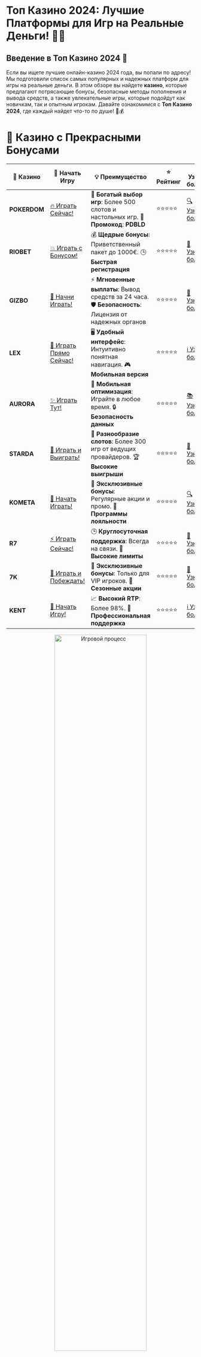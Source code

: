 # **Топ Казино 2024: Лучшие Платформы для Игр на Реальные Деньги! 🎰💥**

## Введение в **Топ Казино 2024** 🌟

Если вы ищете лучшие онлайн-казино 2024 года, вы попали по адресу! Мы подготовили список самых популярных и надежных платформ для игры на реальные деньги. В этом обзоре вы найдете **казино**, которые предлагают потрясающие бонусы, безопасные методы пополнения и вывода средств, а также увлекательные игры, которые подойдут как новичкам, так и опытным игрокам. Давайте ознакомимся с **Топ Казино 2024**, где каждый найдет что-то по душе! 🎉💰

# 🌟 Казино с Прекрасными Бонусами

| 🎲 **Казино** | 🔗 **Начать Игру** | 💡 **Преимущество** | ⭐ **Рейтинг** | 🔗 **Узнать больше** | 🆕 **Новая информация** |
|--------------|---------------------|---------------------|----------------|----------------------|-------------------------|
| **POKERDOM**  | [🔥 Играть Сейчас!](https://brandplay.link/4k77v2yx) | 🎉 **Богатый выбор игр**: Более 500 слотов и настольных игр. 🎁 **Промокод**: **PDBLD** | ⭐⭐⭐⭐⭐ | [🔍 Узнать больше](https://brandplay.link/4k77v2yx) | 🏆 **Победители турниров** получают эксклюзивные подарки! |
| **RIOBET**    | [💥 Играть с Бонусом!](https://brandplay.link/7xBLTPyj) | 💰 **Щедрые бонусы**: Приветственный пакет до 1000€. 🕒 **Быстрая регистрация** | ⭐⭐⭐⭐⭐ | [📖 Узнать больше](https://brandplay.link/7xBLTPyj) | 💬 **Поддержка 24/7** для комфортной игры в любое время! |
| **GIZBO**     | [🚀 Начни Играть!](https://brandplay.link/bprXw4YV) | ⚡ **Мгновенные выплаты**: Вывод средств за 24 часа. 🛡️ **Безопасность**: Лицензия от надежных органов | ⭐⭐⭐⭐⭐ | [📝 Узнать больше](https://brandplay.link/bprXw4YV) | 🔒 **SSL-шифрование** для максимальной безопасности данных игроков. |
| **LEX**       | [💎 Играть Прямо Сейчас!](https://brandplay.link/zW4hdDFV) | 🖥️ **Удобный интерфейс**: Интуитивно понятная навигация. 🎮 **Мобильная версия** | ⭐⭐⭐⭐⭐ | [ℹ️ Узнать больше](https://brandplay.link/zW4hdDFV) | 📱 **Поддержка всех мобильных устройств** для удобства игры в любом месте. |
| **AURORA**    | [✨ Играть Тут!](https://10trafic-stat2.com/click/668546556bcc6313411604bd/6766/13032/subaccount) | 📱 **Мобильная оптимизация**: Играйте в любое время. 🔒 **Безопасность данных** | ⭐⭐⭐⭐⭐ | [📚 Узнать больше](https://10trafic-stat2.com/click/668546556bcc6313411604bd/6766/13032/subaccount) | 🌍 **Международная лицензия** на деятельность в разных странах. |
| **STARDА**    | [🎉 Играть и Выиграть!](https://brandplay.link/fB7xwRFL) | 🎰 **Разнообразие слотов**: Более 300 игр от ведущих провайдеров. 🏆 **Высокие выигрыши** | ⭐⭐⭐⭐⭐ | [🔎 Узнать больше](https://brandplay.link/fB7xwRFL) | 🎉 **Ежемесячные турниры** с крупными призами! |
| **KOMETA**    | [🎁 Начать Играть!](https://brandplay.link/8ZymQJV8) | 🎁 **Эксклюзивные бонусы**: Регулярные акции и промо. 🔄 **Программы лояльности** | ⭐⭐⭐⭐⭐ | [🔍 Узнать больше](https://brandplay.link/8ZymQJV8) | 🌟 **Персонализированные предложения** для долгосрочных игроков. |
| **R7**        | [⚡ Играть Сейчас!](https://brandplay.link/bMd3Yjsw) | 🕒 **Круглосуточная поддержка**: Всегда на связи. 💸 **Высокие лимиты** | ⭐⭐⭐⭐⭐ | [📖 Узнать больше](https://brandplay.link/bMd3Yjsw) | 🎯 **Рейтинг игроков** для лучших участников. |
| **7K**        | [🎯 Играть и Побеждать!](https://brandplay.link/BvQyFShp) | 🌟 **Эксклюзивные бонусы**: Только для VIP игроков. 🎉 **Сезонные акции** | ⭐⭐⭐⭐⭐ | [📝 Узнать больше](https://brandplay.link/BvQyFShp) | 🥇 **Особые привилегии** для постоянных игроков. |
| **KENT**      | [🔑 Начать Игру!](https://brandplay.link/Fv2WP3js) | 📈 **Высокий RTP**: Более 98%. 💼 **Профессиональная поддержка** | ⭐⭐⭐⭐⭐ | [ℹ️ Узнать больше](https://brandplay.link/Fv2WP3js) | 💬 **Поддержка на нескольких языках** для удобства игроков. |

<div align="center"> <img src="https://i.pinimg.com/originals/1d/b3/25/1db325483acbe642c6d4e6fdd73a4988.gif" alt="Игровой процесс" width="70%"> </div>
---

# 🚀 Быстрые Выигрыши и Поддержка

| 🎲 **Казино** | 🔗 **Начать Игру** | 💡 **Преимущество** | ⭐ **Рейтинг** | 🔗 **Узнать больше** | 🆕 **Новая информация** |
|--------------|---------------------|---------------------|----------------|----------------------|-------------------------|
| **GAMA**      | [🎯 Играть Прямо Сейчас!](https://brandplay.link/j6NMKsDz) | 🔍 **Интуитивный интерфейс**: Легкость использования. 🏅 **Престижные турниры** | ⭐⭐⭐⭐☆ | [🔎 Узнать больше](https://brandplay.link/j6NMKsDz) | 🏆 **Турниры с большими призами** каждый месяц. |
| **ONION**     | [💥 Играть и Выигрывать!](https://brandplay.link/zBGRVpQ9) | 🤑 **Низкие ставки**: Идеально для начинающих. 🔄 **Быстрые выводы** | ⭐⭐⭐⭐☆ | [🔍 Узнать больше](https://brandplay.link/zBGRVpQ9) | 🎮 **Казино для новичков** с простыми правилами. |
| **ЧЕМПИОН**   | [🏅 Играть в Турнире!](https://temon-gter.cfd/go/lRq?p80412p304504pcc44t17455) | 🏅 **Лояльная программа**: Награды за активность. 🎁 **Ежемесячные бонусы** | ⭐⭐⭐⭐☆ | [📖 Узнать больше](https://temon-gter.cfd/go/lRq?p80412p304504pcc44t17455) | 🥇 **Турниры и лояльность** — каждый шаг вознаграждается. |
| **VAVADA**    | [🚀 Играть Без Ожидания!](https://vavadapartner.pro/?promo=ea5c9275-6854-4505-94fc-95ab18221945-linkb2) | 🚀 **Быстрая регистрация**: Начните играть мгновенно. 🔐 **Безопасные транзакции** | ⭐⭐⭐⭐☆ | [📝 Узнать больше](https://vavadapartner.pro/?promo=ea5c9275-6854-4505-94fc-95ab18221945-linkb2) | 🏆 **Программа для новых игроков** с бонусами за регистрацию. |
| **FRIENDS**   | [🎉 Играть и Развлекаться!](https://gofriends.mba/linkb2) | 🤝 **Социальные игры**: Играйте с друзьями. 🌐 **Мультиплатформенность** | ⭐⭐⭐⭐☆ | [ℹ️ Узнать больше](https://gofriends.mba/linkb2) | 🎮 **Играйте с друзьями** и зарабатывайте бонусы за совместные действия. |
| **1WIN**      | [⚡ Играть и Выигрывать!](https://brandplay.link/smXVpBbG) | 🏆 **Спортивные ставки**: Широкий выбор видов спорта. 💵 **Высокие коэффициенты** | ⭐⭐⭐⭐☆ | [📚 Узнать больше](https://brandplay.link/smXVpBbG) | ⚽ **Бонусы на спортивные ставки** для активных игроков. |
| **DRIP**      | [💥 Играть Сразу!](https://drp-ircp01.com/c07e6a3db) | 🌐 **Инновационные игры**: Новейшие игровые технологии. 🛡️ **Высокая безопасность** | ⭐⭐⭐⭐☆ | [🔎 Узнать больше](https://drp-ircp01.com/c07e6a3db) | 🔧 **Инновационные функции** для удобства игры. |
| **JOYCASINO** | [🎰 Играть И Побеждать!](https://rpc30.call2me.pro/?/ru/registration?apkpop=0&partner=p24970p3291217pc98f) | 🎁 **Приятные бонусы**: Ежедневные акции и подарки. 🕹️ **Разнообразие игр** | ⭐⭐⭐⭐☆ | [🔍 Узнать больше](https://rpc30.call2me.pro/?/ru/registration?apkpop=0&partner=p24970p3291217pc98f) | 🎉 **Щедрые фриспины** для новых игроков. |
| **PLAYFORTUNA** | [🔥 Играть С Бонусом!](https://fortunapromo.net/alt/playfortuna/registration?0dc4a9362a71feb7e3f165fb8e766f70) | 🎉 **Регулярные акции**: Бонусы, фриспины и многое другое. 🏅 **Турниры** | ⭐⭐⭐⭐☆ | [📚 Узнать больше](https://fortunapromo.net/alt/playfortuna/registration?0dc4a9362a71feb7e3f165fb8e766f70) | 🎯 **Выгодные предложения** на популярные игры. |
| **SYKAA**     | [💸 Играть Сейчас!](https://s-two-way.com/?source=linkb2&pid=30697) | 💸 **Доступные ставки**: Идеально для новичков. 🎁 **Щедрые бонусы** | ⭐⭐⭐⭐☆ | [🔍 Узнать больше](https://s-two-way.com/?source=linkb2&pid=30697) | 💥 **Акции с большими бонусами** для новичков и опытных игроков. |

<div align="center"> <img src="https://schaeffers-cdn.s3.amazonaws.com/images/default-source/schaeffers-cdn-images/default-images/sectors/bigstock-casino-gambling-concept-with-f-369012793.jpg?sfvrsn=493ad806_4" alt="Игровой процесс" width="70%"> </div>
---

# 💸 Казино с Привлекательными Программами Лояльности

| 🎲 **Казино** | 🔗 **Начать Игру** | 💡 **Преимущество** | ⭐ **Рейтинг** | 🔗 **Узнать больше** | 🆕 **Новая информация** |
|--------------|---------------------|---------------------|----------------|----------------------|-------------------------|
| **KOMETA**    | [🎯 Начни Играть!](https://brandplay.link/8ZymQJV8) | 🎁 **Эксклюзивные бонусы**: Регулярные акции и промо. 🔄 **Программы лояльности** | ⭐⭐⭐⭐⭐ | [🔍 Узнать больше](https://brandplay.link/8ZymQJV8) | 🌟 **Персонализированные предложения** для долгосрочных игроков. |
| **1Xslots**   | [🏅 Играть Прямо Сейчас!](https://brandplay.link/hSB1khtr) | 🎉 **Множество акций**: Еженедельные бонусы и турниры. 🛡️ **Безопасность** | ⭐⭐⭐⭐⭐ | [📚 Узнать больше](https://brandplay.link/hSB1khtr) | 🏅 **Награды за активность**: участники программы лояльности получают специальные привилегии. |
| **R7**        | [🚀 Играть Сейчас!](https://brandplay.link/bMd3Yjsw) | 🕒 **Круглосуточная поддержка**: Всегда на связи. 💸 **Высокие лимиты** | ⭐⭐⭐⭐⭐ | [📖 Узнать больше](https://brandplay.link/bMd3Yjsw) | 💬 **VIP-поддержка** для постоянных игроков с приоритетом. |

<div align="center"> <img src="https://i.pinimg.com/originals/1d/b3/25/1db325483acbe642c6d4e6fdd73a4988.gif" alt="Игровой процесс" width="70%"> </div>
---

---

## Обзор **Топ Казино 2024**: Лучшие Платформы для Игры 🎮

В 2024 году онлайн-казино предлагают невероятное количество развлечений для игроков. Слот-игры, настольные игры, живые дилеры и щедрые бонусы — все это входит в предложения лучших казино. Мы составили рейтинг, чтобы помочь вам выбрать самое удобное и надежное место для игры.

### Особенности **Топ Казино 2024** 🎰

1. **Лицензия и безопасность**: Каждое казино в нашем списке имеет лицензии от авторитетных регуляторов, что гарантирует честность и безопасность игр.
2. **Множество игр**: В этих казино доступны не только слоты, но и рулетка, блэкджек, покер и другие популярные игры.
3. **Щедрые бонусы**: Казино предлагают заманчивые бонусы за регистрацию, бесплатные вращения и программы лояльности для постоянных игроков.
4. **Поддержка разных валют**: Многие казино предлагают поддержку популярных валют и криптовалют, что делает игру доступной для игроков по всему миру.
5. **Мобильная версия**: Все казино поддерживают мобильные устройства, что позволяет играть в любое время и в любом месте.

---

## Преимущества **Топ Казино 2024** 🎉

### 1. **Лучшие бонусы и акции** 🎁

**Топ Казино 2024** предлагают невероятные бонусы за регистрацию, фриспины и программы лояльности, которые могут значительно увеличить ваши шансы на выигрыш.

### 2. **Безопасность и надежность** 🔐

Каждое казино в нашем списке обладает лицензией, которая гарантирует честные игры и защиту ваших данных. Вы можете быть уверены, что ваши деньги в безопасности.

### 3. **Разнообразие игр** 🎮

В **Топ Казино 2024** вы найдете не только классические слоты, но и популярные игры с живыми дилерами, а также эксклюзивные игры от ведущих разработчиков.

### 4. **Простота в использовании** 📱

Эти казино предлагают удобный интерфейс и поддержку мобильных устройств, что позволяет играть с любого устройства, будь то компьютер или смартфон.

---

## Где играть в **Топ Казино 2024**? 🎰

Если вы хотите испытать удачу в одном из лучших казино 2024 года, вот несколько платформ, которые заслуживают вашего внимания:

### 1. **Pokerdom** 🏆

- **Лицензия**: Curacao
- **Особенности**: **Pokerdom** предлагает широкий выбор слотов, живых игр и выгодных бонусов для новых игроков.

#### Преимущества:
- Простая регистрация и быстрые выплаты.
- Мобильная версия и удобный интерфейс.
- Щедрые бонусы и частые акции.

---

### 2. **Riobet** 💎

- **Лицензия**: Malta Gaming Authority
- **Особенности**: В **Riobet** можно найти множество популярных игр, включая слоты и настольные игры, а также отличные бонусы.

#### Преимущества:
- Регулярные акции и бонусы.
- Поддержка разных валют и методов оплаты.
- Простота в использовании и мобильная версия.

---

### 3. **Gizbo** 🎉

- **Лицензия**: UK Gambling Commission
- **Особенности**: **Gizbo** предлагает разнообразные игры от ведущих провайдеров, а также щедрые бонусы и акции для новых игроков.

#### Преимущества:
- Простой интерфейс и мобильная версия.
- Регулярные бонусы и предложения.
- Быстрые выплаты и надежность.

---

### 4. **LEX** ✨

- **Лицензия**: Curacao eGaming
- **Особенности**: В **LEX** доступен большой выбор игр, включая популярные слоты, а также эксклюзивные бонусы для новых игроков.

#### Преимущества:
- Большой выбор слотов и настольных игр.
- Легкость в регистрации и выводах средств.
- Мобильная версия и доступность на разных устройствах.

---

### 5. **Aurora** 🌟

- **Лицензия**: Malta Gaming Authority
- **Особенности**: В **Aurora** представлены лучшие игровые автоматы, слоты с джекпотами и многое другое, включая привлекательные бонусы.

#### Преимущества:
- Легкость в навигации и простота интерфейса.
- Большой выбор игр и бонусов.
- Поддержка различных валют и криптовалют.

---

## Заключение: Оцените **Топ Казино 2024** и Играйте на Реальные Деньги! 🎰💰

**Топ Казино 2024** предлагает отличные условия для игры, щедрые бонусы и безопасные способы пополнения счета и вывода средств. Выбирайте платформу по своему вкусу и наслаждайтесь игрой с уверенностью, что ваши деньги в надежных руках. Начинайте играть в лучшие онлайн-казино уже сегодня и испытайте удачу в 2024 году! 🎉✨

---

## Часто задаваемые вопросы (FAQ) ❓📚

### 1. Где можно играть в **Топ Казино 2024**? 🎮

**Топ Казино 2024** включают платформы, такие как **Pokerdom**, **Riobet**, **Gizbo**, **LEX** и **Aurora**, которые предлагают лучшие условия для игры.

### 2. Как выбрать лучшее казино из **Топ Казино 2024**? 🏆

Выбирайте казино, которое предлагает лучшие бонусы, поддержку популярных валют и безопасные методы вывода средств.

### 3. Какие игры можно найти в **Топ Казино 2024**? 🎰

В этих казино доступны популярные слоты, настольные игры, рулетка, блэкджек и игры с живыми дилерами.

---

Играй в **Топ Казино 2024** и выигрывай с лучшими онлайн-казино этого года! 🎉💰
